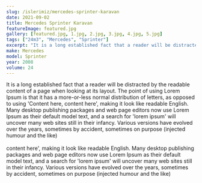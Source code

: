 ```yaml
---
slug: /islerimiz/mercedes-sprinter-karavan
date: 2021-09-02
title: Mercedes Sprinter Karavan
featureImage: featured.jpg
gallery: [featured.jpg, 1.jpg, 2.jpg, 3.jpg, 4.jpg, 5.jpg]
tags: ["24m3", "Mercedes", "Sprinter"]
excerpt: "It is a long established fact that a reader will be distracted by the readable content of a page when looking at its layout."
make: Mercedes
model: Sprinter
year: 2008
volume: 24
---
```

It is a long established fact that a reader will be distracted by the readable content of a page when looking at its layout. The point of using Lorem Ipsum is that it has a more-or-less normal distribution of letters, as opposed to using 'Content here, content here', making it look like readable English. Many desktop publishing packages and web page editors now use Lorem Ipsum as their default model text, and a search for 'lorem ipsum' will uncover many web sites still in their infancy. Various versions have evolved over the years, sometimes by accident, sometimes on purpose (injected humour and the like)
<br/><br/>
content here', making it look like readable English. Many desktop publishing packages and web page editors now use Lorem Ipsum as their default model text, and a search for 'lorem ipsum' will uncover many web sites still in their infancy. Various versions have evolved over the years, sometimes by accident, sometimes on purpose (injected humour and the like)